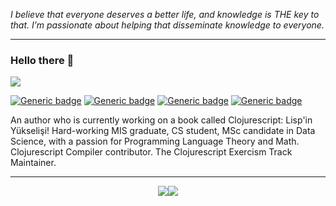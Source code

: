 *I believe that everyone deserves a better life, and knowledge is THE key to that. I’m passionate about helping that disseminate knowledge to everyone.*

---


### Hello there 👋

![](https://komarev.com/ghpvc/?username=LeaveNhA)

[![Generic badge](https://img.shields.io/badge/Twitter-Active-blue.svg)](https://twitter.com/kedisakatlayici)
[![Generic badge](https://img.shields.io/badge/LinkedIn-Active-blue.svg)](https://www.linkedin.com/in/seçkin-kükrer-493a91169/)
[![Generic badge](https://img.shields.io/badge/Exercism-Active-blue.svg)](https://exercism.io/profiles/LeaveNhA)
[![Generic badge](https://img.shields.io/badge/Twitch-Active-blue.svg)](https://www.twitch.tv/leavenha/)

An author who is currently working on a book called Clojurescript: Lisp'in Yükselişi! Hard-working MIS graduate, CS student, MSc candidate in Data Science, with a passion for Programming Language Theory and Math. Clojurescript Compiler contributor. The Clojurescript Exercism Track Maintainer.


---

<div style="text-align:center"><img src="https://github-readme-stats.vercel.app/api/top-langs/?username=leavenha&langs_count=10&card_width=1400"><img src="https://github-readme-stats.vercel.app/api?username=leavenha&show_icons=true&count_private=true&custom_title=LeaveNhA&card_width=3000"></div>

<div id="github-card" 
	data-sort-by="stars"
	data-header-text="Most starred repositories"
	data-max-repos="20"
	data-username="LeaveNhA">
</div>

<!--
**LeaveNhA/LeaveNhA** is a ✨ _special_ ✨ repository because its `README.md` (this file) appears on your GitHub profile.

Here are some ideas to get you started:

- 🔭 I’m currently working on ...
- 🌱 I’m currently learning ...
- 👯 I’m looking to collaborate on ...
- 🤔 I’m looking for help with ...
- 💬 Ask me about ...
- 📫 How to reach me: ...
- 😄 Pronouns: ...
- ⚡ Fun fact: ...
-->
